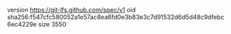 version https://git-lfs.github.com/spec/v1
oid sha256:f547cfc580052a1e57ac8ea6fd0e3b83e3c7d91532d6d5d48c9dfebc6ec4229e
size 3550
